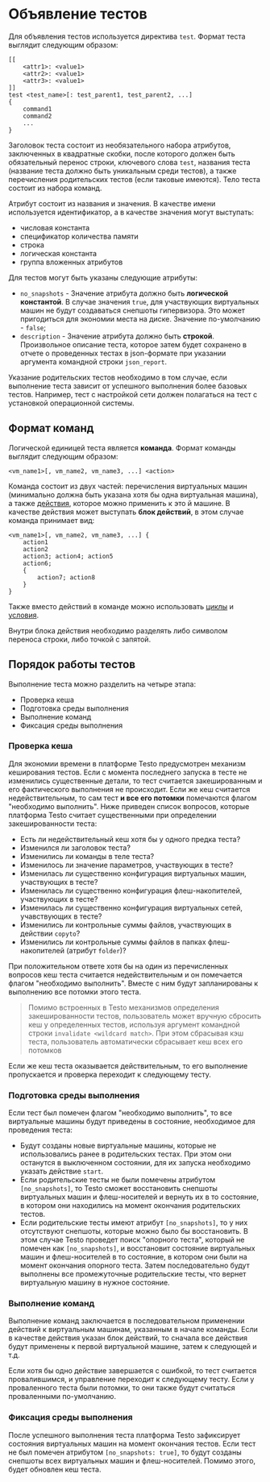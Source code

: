 # Объявление тестов

Для объявления тестов используется директива
`test`. Формат теста выглядит следующим образом:

```text
[[
	<attr1>: <value1>
	<attr2>: <value1>
	<attr3>: <value1>
]]
test <test_name>[: test_parent1, test_parent2, ...]
{
	command1
	command2
	...
}
```

Заголовок теста состоит из необязательного набора атрибутов, заключенных
в квадратные скобки, после которого должен быть обязательный перенос
строки, ключевого слова `test`, названия теста (название теста должно
быть уникальным среди тестов), а также перечисления родительских тестов
(если таковые имеются). Тело теста состоит из набора команд.

Атрибут состоит из названия и значения. В качестве имени используется
идентификатор, а в качестве значения могут выступать:

- числовая константа
- спецификатор количества памяти
- строка
- логическая константа
- группа вложенных атрибутов

Для тестов могут быть указаны следующие атрибуты:

- `no_snapshots` - Значение атрибута должно быть **логической
  константой**. В случае значения `true`, для участвующих
  виртуальных машин не будут создаваться снепшоты гипервизора. Это
  может пригодиться для экономии места на диске. Значение
  по-умолчанию - `false`;
- `description` - Значение атрибута должно быть **строкой**.
  Произвольное описание теста, которое затем будет сохранено в
  отчете о проведенных тестах в json-формате при указании аргумента
  командной строки `json_report`.

Указание родительских тестов необходимо в том случае, если выполнение
теста зависит от успешного выполнения более базовых тестов. Например,
тест с настройкой сети должен полагаться на тест с установкой
операционной системы.

## Формат команд

Логической единицей теста является **команда**. Формат команды выглядит
следующим образом:

```text
<vm_name1>[, vm_name2, vm_name3, ...] <action>
```

Команда состоит из двух частей: перечисления виртуальных машин
(минимально должна быть указана хотя бы одна виртуальная машина), а
также [действия](actions), которое можно
применить к это й машине. В качестве действия может выступать **блок
действий**, в этом случае команда принимает вид:

```text
<vm_name1>[, vm_name2, vm_name3, ...] {
	action1
	action2
	action3; action4; action5
	action6;
	{
		action7; action8
	}
}
```

Также вместо действий в команде можно использовать
[циклы](for) и [условия](if).

Внутри блока действия необходимо разделять либо символом переноса
строки, либо точкой с запятой.

## Порядок работы тестов

Выполнение теста можно разделить на четыре этапа:

- Проверка кеша
- Подготовка среды выполнения
- Выполнение команд
- Фиксация среды выполнения

### Проверка кеша

Для экономии времени в платформе Testo предусмотрен механизм кеширования
тестов. Если с момента последнего запуска в тесте не изменились
существенные детали, то тест считается закешированным и его фактического
выполнения не происходит. Если же кеш считается недействительным, то сам
тест **и все его потомки** помечаются флагом \"необходимо выполнить\".
Ниже приведен список вопросов, которые платформа Testo считает
существенными при определении закешированности теста:

- Есть ли недействительный кеш хотя бы у одного предка теста?
- Изменился ли заголовок теста?
- Изменились ли команды в теле теста?
- Изменилось ли значение параметров, участвующих в тесте?
- Изменилась ли существенно конфигурация виртуальных машин,
  участвующих в тесте?
- Изменилась ли существенно конфигурация флеш-накопителей,
  участвующих в тесте?
- Изменилась ли существенно конфигурация виртуальных сетей,
  учавствующих в тесте?
- Изменились ли контрольные суммы файлов, участвующих в действии
  `copyto`?
- Изменились ли контрольные суммы файлов в папках флеш-накопителей
  (атрибут `folder`)?

При положительном ответе хотя бы на один из перечисленных вопросов кеш
теста считается недействительным и он помечается флагом \"необходимо
выполнить\". Вместе с ним будут запланированы к выполнению все потомки
этого теста.

> Помимо встроенных в Testo механизмов определения закешированности
> тестов, пользователь может вручную сбросить кеш у определенных тестов,
> используя аргумент командной строки `invalidate <wildcard match>`. При
> этом сбрасывая кэш теста, пользователь автоматически сбрасывает кеш всех
> его потомков

Если же кеш теста оказывается действительным, то его выполнение
пропускается и проверка переходит к следующему тесту.

### Подготовка среды выполнения

Если тест был помечен флагом \"необходимо выполнить\", то все
виртуальные машины будут приведены в состояние, необходимое для
проведения теста:

- Будут созданы новые виртуальные машины, которые не использовались
  ранее в родительских тестах. При этом они останутся в выключенном
  состоянии, для их запуска необходимо указать действие `start`.
- Если родительские тесты не были помечены атрибутом
  `[no_snapshots]`, то Testo сможет восстановить снепшоты
  виртуальных машин и флеш-носителей и вернуть их в то состояние, в
  котором они находились на момент окончания родительских тестов.
- Если родительские тесты имеют атрибут `[no_snapshots]`, то у них
  отсутствуют снепшоты, которые можно было бы восстановить. В этом
  случае Testo проведет поиск \"опорного теста\", который не помечен
  как `[no_snapshots]`, и восстановит состояние виртуальных машин и
  флеш-носителей в то состояние, в котором они были на момент
  окончания опорного теста. Затем последовательно будут выполнены
  все промежуточные родительские тесты, что вернет виртуальную
  машину в нужное состояние.

### Выполнение команд

Выполнение команд заключается в последовательном применении действий к
виртуальным машинам, указанным в начале команды. Если в качестве
действия указан блок действий, то сначала все действия будут применены к
первой виртуальной машине, затем к следующей и т.д.

Если хотя бы одно действие завершается с ошибкой, то тест считается
провалившимся, и управление переходит к следующему тесту. Если у
проваленного теста были потомки, то они также будут считаться
проваленными по-умолчанию.

### Фиксация среды выполнения

После успешного выполнения теста платформа Testo зафиксирует состояния
виртуальных машин на момент окончания тестов. Если тест не был помечен
атрибутом `[no_snapshots: true]`, то будут созданы снепшоты всех
виртуальных машин и флеш-носителей. Помимо этого, будет обновлен кеш
теста.
